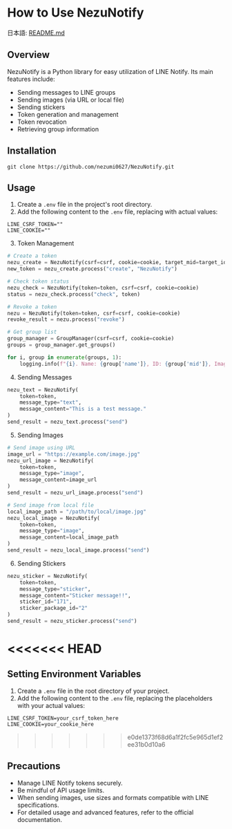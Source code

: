 # How to Use NezuNotify

日本語: [README.md](README.md)

## Overview

NezuNotify is a Python library for easy utilization of LINE Notify. Its main features include:

- Sending messages to LINE groups
- Sending images (via URL or local file)
- Sending stickers
- Token generation and management
- Token revocation
- Retrieving group information

## Installation

`git clone https://github.com/nezumi0627/NezuNotify.git`

## Usage

1. Create a `.env` file in the project's root directory.
2. Add the following content to the `.env` file, replacing with actual values:

```plaintext
LINE_CSRF_TOKEN=""
LINE_COOKIE=""
```

3. Token Management

```python
# Create a token
nezu_create = NezuNotify(csrf=csrf, cookie=cookie, target_mid=target_id)
new_token = nezu_create.process("create", "NezuNotify")

# Check token status
nezu_check = NezuNotify(token=token, csrf=csrf, cookie=cookie)
status = nezu_check.process("check", token)

# Revoke a token
nezu = NezuNotify(token=token, csrf=csrf, cookie=cookie)
revoke_result = nezu.process("revoke")

# Get group list
group_manager = GroupManager(csrf=csrf, cookie=cookie)
groups = group_manager.get_groups()

for i, group in enumerate(groups, 1):
    logging.info(f"{i}. Name: {group['name']}, ID: {group['mid']}, Image URL: {group['pictureUrl']}")

```

4. Sending Messages

```python
nezu_text = NezuNotify(
    token=token,
    message_type="text",
    message_content="This is a test message."
)
send_result = nezu_text.process("send")
```

5. Sending Images

```python
# Send image using URL
image_url = "https://example.com/image.jpg"
nezu_url_image = NezuNotify(
    token=token,
    message_type="image",
    message_content=image_url
)
send_result = nezu_url_image.process("send")

# Send image from local file
local_image_path = "/path/to/local/image.jpg"
nezu_local_image = NezuNotify(
    token=token,
    message_type="image",
    message_content=local_image_path
)
send_result = nezu_local_image.process("send")
```

6. Sending Stickers

```python
nezu_sticker = NezuNotify(
    token=token,
    message_type="sticker",
    message_content="Sticker message!!",
    sticker_id="171",
    sticker_package_id="2"
)
send_result = nezu_sticker.process("send")
```

<<<<<<< HEAD
=======
## Setting Environment Variables

1. Create a `.env` file in the root directory of your project.
2. Add the following content to the `.env` file, replacing the placeholders with your actual values:

```plaintext
LINE_CSRF_TOKEN=your_csrf_token_here
LINE_COOKIE=your_cookie_here
```

>>>>>>> e0de1373f68d6a1f2fc5e965d1ef2ee31b0d10a6
## Precautions

- Manage LINE Notify tokens securely.
- Be mindful of API usage limits.
- When sending images, use sizes and formats compatible with LINE specifications.
- For detailed usage and advanced features, refer to the official documentation.
